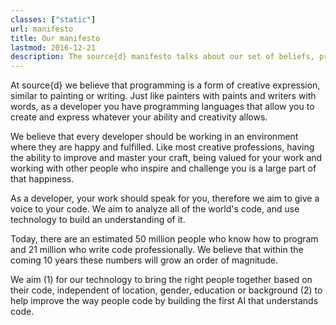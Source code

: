 ```yaml
---
classes: ["static"]
url: manifesto
title: Our manifesto
lastmod: 2016-12-21
description: The source{d} manifesto talks about our set of beliefs, principles and intentions as we move forward.
---
```


At source{d} we believe that programming is a form of creative expression, similar to painting or writing. Just like painters with paints and writers with words, as a developer you have programming languages that allow you to create and express whatever your ability and creativity allows.

We believe that every developer should be working in an environment where they are happy and fulfilled. Like most creative professions, having the ability to improve and master your craft, being valued for your work and working with other people who inspire and challenge you is a large part of that happiness.

As a developer, your work should speak for you, therefore we aim to give a voice to your code. We aim to analyze all of the world's code, and use technology to build an understanding of it.

Today, there are an estimated 50 million people who know how to program and 21 million who write code professionally. We believe that within the coming 10 years these numbers will grow an order of magnitude.

We aim (1) for our technology to bring the right people together based on their code, independent of location, gender, education or background (2) to help improve the way people code by building the first AI that understands code.
